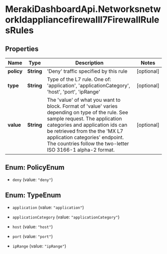 # MerakiDashboardApi.NetworksnetworkIdappliancefirewalll7FirewallRulesRules

## Properties
Name | Type | Description | Notes
------------ | ------------- | ------------- | -------------
**policy** | **String** | 'Deny' traffic specified by this rule | [optional] 
**type** | **String** | Type of the L7 rule. One of: 'application', 'applicationCategory', 'host', 'port', 'ipRange' | [optional] 
**value** | **String** | The 'value' of what you want to block. Format of 'value' varies depending on type of the rule. See sample request. The application categories and application ids can be retrieved from the the 'MX L7 application categories' endpoint. The countries follow the two-letter ISO 3166-1 alpha-2 format. | [optional] 


<a name="PolicyEnum"></a>
## Enum: PolicyEnum


* `deny` (value: `"deny"`)




<a name="TypeEnum"></a>
## Enum: TypeEnum


* `application` (value: `"application"`)

* `applicationCategory` (value: `"applicationCategory"`)

* `host` (value: `"host"`)

* `port` (value: `"port"`)

* `ipRange` (value: `"ipRange"`)





